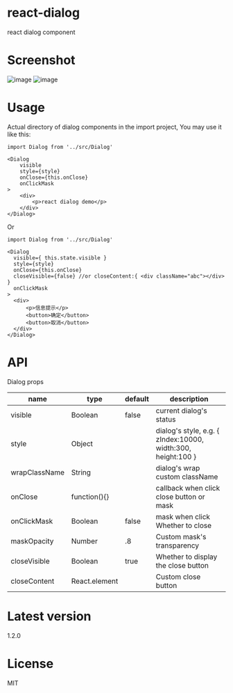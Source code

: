 # react-dialog
react dialog component

# Screenshot
![image](https://github.com/yongbingz/react-dialog/blob/master/demo/screenshot/1.png)
![image](https://github.com/yongbingz/react-dialog/blob/master/demo/screenshot/2.png)

# Usage
Actual directory of dialog components in the import project, You may use it like this:

```
import Dialog from '../src/Dialog'

<Dialog
	visible
	style={style} 
	onClose={this.onClose}
	onClickMask
>
	<div>
		<p>react dialog demo</p>
	</div>
</Dialog>

```

Or

```
import Dialog from '../src/Dialog'

<Dialog
  visible={ this.state.visible }
  style={style} 
  onClose={this.onClose}
  closeVisible={false} //or closeContent:{ <div className="abc"></div> }
  onClickMask
>
  <div>
      <p>信息提示</p>
      <button>确定</button>
      <button>取消</button>
  </div>
</Dialog>

```


# API
Dialog props
<table>
    <thead>
    <tr>
        <th>name</th>
        <th>type</th>
        <th>default</th>
        <th>description</th>
    </tr>
    </thead>
    <tbody>
        <tr>
          <td>visible</td>
          <td>Boolean</td>
          <td>false</td>
          <td>current dialog's status</td>
        </tr>
        <tr>
          <td>style</td>
          <td>Object</td>
          <td></td>
          <td>dialog's style, e.g. { zIndex:10000, width:300, height:100 }</td>
        </tr>
        <tr>
          <td>wrapClassName</td>
          <td>String</td>
          <td></td>
          <td>dialog's wrap custom className</td>
        </tr>
        <tr>
          <td>onClose</td>
          <td>function(){}</td>
          <td></td>
          <td>callback when click close button or mask</td>
        </tr>
         <tr>
          <td>onClickMask</td>
          <td>Boolean</td>
          <td>false</td>
          <td>mask when click Whether to close </td>
        </tr>
        <tr>
          <td>maskOpacity</td>
          <td>Number</td>
          <td>.8</td>
          <td>Custom mask's transparency </td>
        </tr>
        <tr>
          <td>closeVisible</td>
          <td>Boolean</td>
          <td>true</td>
          <td>Whether to display the close button </td>
        </tr>
        <tr>
          <td>closeContent</td>
          <td>React.element</td>
          <td></td>
          <td>Custom close button </td>
        </tr>
    </tbody>
</table>

# Latest version
1.2.0

# License
MIT
